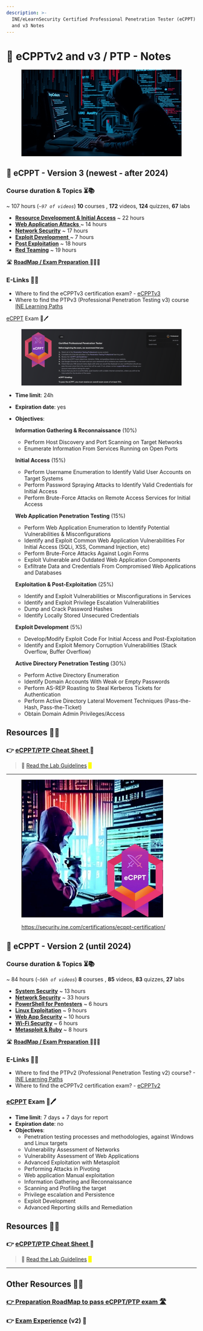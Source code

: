 ```yaml
---
description: >-
  INE/eLearnSecurity Certified Professional Penetration Tester (eCPPT) / PTP v2
  and v3 Notes
---
```


# 📝 eCPPTv2 and v3 / PTP - Notes

<figure><img src=".gitbook/assets/image (80).png" alt=""><figcaption></figcaption></figure>

## 📕 eCPPT - Version 3 (newest - after 2024) <a href="#course-duration-and-topics" id="course-duration-and-topics"></a>

### Course duration & Topics ⏳📚 <a href="#course-duration-and-topics" id="course-duration-and-topics"></a>

\~ 107 hours (_`~97 of videos`_) **10** courses , **172** videos, **124** quizzes, **67** labs

* [**Resource Development & Initial Access**](readme/ecpptv3/powershell-for-pt/) \~ 22 hours
* [**Web Application Attacks** ](readme/ecpptv3/web-app-security/)\~ 14 hours
* [**Network Security**](readme/ecpptv3/network-security/) \~ 17 hours
* [**Exploit Development** ](readme/ecpptv3/system-security/)\~ 7 hours
* [**Post Exploitation**](readme/ecpptv3/linux-exploitation/) \~ 18 hours
* [**Red Teaming**](readme/ecpptv3/wi-fi-security/) \~ 19 hours

🛣️ [**RoadMap / Exam Preparation** ](roadmap-and-my-experience.md)🧑🏻‍🏫

### E-Links 🔗📔 <a href="#useful-links" id="useful-links"></a>

* Where to find the eCPPTv3 certification exam? - [eCPPTv3](https://security.ine.com/certifications/ecppt-certification/)
* Where to find the PTPv3 (Professional Penetration Testing v3) course [INE Learning Paths​](https://my.ine.com/CyberSecurity/learning-paths/5e26d0ba-d258-49e0-a421-56cc06626f46/penetration-testing-professional-new-2024)

​​[eCPPT](https://security.ine.com/certifications/ecppt-certification/) Exam 📄🖊️

<figure><img src=".gitbook/assets/image.png" alt=""><figcaption></figcaption></figure>

* **Time limit**: 24h
* **Expiration date**: yes
*   **Objectives**:

    **Information Gathering & Reconnaissance** (10%)

    * Perform Host Discovery and Port Scanning on Target Networks
    * Enumerate Information From Services Running on Open Ports

    **Initial Access** (15%)

    * Perform Username Enumeration to Identify Valid User Accounts on Target Systems
    * Perform Password Spraying Attacks to Identify Valid Credentials for Initial Access
    * Perform Brute-Force Attacks on Remote Access Services for Initial Access

    **Web Application Penetration Testing** (15%)

    * Perform Web Application Enumeration to Identify Potential Vulnerabilities & Misconfigurations
    * Identify and Exploit Common Web Application Vulnerabilities For Initial Access (SQLi, XSS, Command Injection, etc)
    * Perform Brute-Force Attacks Against Login Forms
    * Exploit Vulnerable and Outdated Web Application Components
    * Exfiltrate Data and Credentials From Compromised Web Applications and Databases

    **Exploitation & Post-Exploitation** (25%)

    * Identify and Exploit Vulnerabilities or Misconfigurations in Services
    * Identify and Exploit Privilege Escalation Vulnerabilities
    * Dump and Crack Password Hashes
    * Identify Locally Stored Unsecured Credentials

    **Exploit Development** (5%)

    * Develop/Modify Exploit Code For Initial Access and Post-Exploitation
    * Identify and Exploit Memory Corruption Vulnerabilities (Stack Overflow, Buffer Overflow)

    **Active Directory Penetration Testing** (30%)

    * Perform Active Directory Enumeration
    * Identify Domain Accounts With Weak or Empty Passwords
    * Perform AS-REP Roasting to Steal Kerberos Tickets for Authentication
    * Perform Active Directory Lateral Movement Techniques (Pass-the-Hash, Pass-the-Ticket)
    * Obtain Domain Admin Privileges/Access

## Resources 📑📘

### 👉 [eCPPT/PTP Cheat Sheet ](ecppt-cheat-sheet.md)📔

> 📖 [Read the Lab Guidelines](https://drive.google.com/file/d/1kgS7gerK5V5yJxOutb12IPMO1-FLf3Yw/view?usp=drive_link) <mark style="color:yellow;">📖</mark>

***

<div align="left"><figure><img src=".gitbook/assets/image (36).png" alt="" width="375"><figcaption><p><a href="https://security.ine.com/certifications/ecppt-certification/">https://security.ine.com/certifications/ecppt-certification/</a></p></figcaption></figure></div>

## 📙 eCPPT - Version 2 (until 2024) <a href="#course-duration-and-topics" id="course-duration-and-topics"></a>

### Course duration & Topics ⏳📚 <a href="#course-duration-and-topics" id="course-duration-and-topics"></a>

\~ 84 hours (_`~56h of videos`_) **8** courses , **85** videos, **83** quizzes, **27** labs

* **​**[**System Security**](readme/readme/system-security/) \~ 13 hours
* [**Network Security**](readme/readme/network-security/) \~ 33 hours
* [**PowerShell for Pentesters**](readme/readme/powershell-for-pt/) \~ 6 hours
* **​**[**Linux Exploitation**](readme/readme/linux-exploitation/) \~ 9 hours
* [**​Web App Security**](readme/readme/web-app-security/) \~ 10 hours
* **​**[**Wi-Fi Security**](readme/readme/wi-fi-security/) \~ 6 hours
* **​**[**Metasploit & Ruby**](readme/readme/metasploit-and-ruby/) \~ 8 hours

🛣️ [**RoadMap / Exam Preparation** ](roadmap-and-my-experience.md)🧑🏻‍🏫

### E-Links 🔗📔 <a href="#useful-links" id="useful-links"></a>

* Where to find the PTPv2 (Professional Penetration Testing v2) course? - [INE Learning Paths](https://security.ine.com/certifications/ecppt-certification/)​
* Where to find the eCPPTv2 certification exam? - [eCPPTv2](https://security.ine.com/certifications/ecppt-certification/)​

### ​[eCPPT](https://security.ine.com/certifications/ecppt-certification/) Exam 📄🖊️ <a href="#ejpt-exam" id="ejpt-exam"></a>

* **Time limit**: 7 days + 7 days for report
* **Expiration date**: no
* **Objectives**:
  * Penetration testing processes and methodologies, against Windows and Linux targets
  * Vulnerability Assessment of Networks
  * Vulnerability Assessment of Web Applications
  * Advanced Exploitation with Metasploit
  * Performing Attacks in Pivoting
  * Web application Manual exploitation
  * Information Gathering and Reconnaissance
  * Scanning and Profiling the target
  * Privilege escalation and Persistence
  * Exploit Development
  * Advanced Reporting skills and Remediation

## Resources 📑📘

### 👉 [eCPPT/PTP Cheat Sheet ](ecppt-cheat-sheet.md)📔

> 📖 [Read the Lab Guidelines](https://assets.ine.com/certifications/exam-guides/eCPPTv2_PRE_EXAM.pdf) <mark style="color:yellow;">📖</mark>

***

## Other Resources 📑📘

### [👉 Preparation RoadMap to pass eCPPT/PTP exam 🛣️](roadmap-and-my-experience.md)

### 👉 [Exam Experience](https://medium.com/@dev-angelist/learning-path-my-experience-for-the-eccptv2-ptp-certification-april-2024-15ddf6b29a8f) (v2) 💯&#x20;
